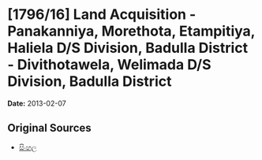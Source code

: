 # [1796/16] Land Acquisition - Panakanniya, Morethota, Etampitiya, Haliela D/S Division, Badulla District - Divithotawela, Welimada D/S Division, Badulla District

**Date:** 2013-02-07

## Original Sources

- [සිංහල](https://documents.gov.lk/view/extra-gazettes/2013/2/1796-16_S.pdf)
